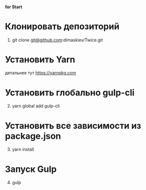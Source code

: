 #### for Start

# Клонировать депозиторий
1. git clone git@github.com:dimaskiev/Twice.git
# Установить Yarn
детальнее тут https://yarnpkg.com
# Установить глобально gulp-cli
2. yarn global add gulp-cli
# Установить все зависимости из package.json
3. yarn install
# Запуск Gulp
4. gulp

